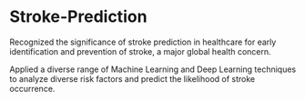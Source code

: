 # Stroke-Prediction

Recognized the significance of stroke prediction in healthcare for early identification and
prevention of stroke, a major global health concern.

Applied a diverse range of Machine Learning and Deep Learning techniques to analyze diverse risk
factors and predict the likelihood of stroke occurrence.
